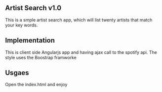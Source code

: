 ## Artist Search v1.0

This is a smple artist search app, which will list twenty artists that match your key words.

## Implementation

This is client side Angularjs app and having ajax call to the spotify api.
The style uses the Boostrap framworke

## Usgaes

Open the index.html and enjoy

